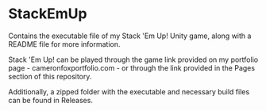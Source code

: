 # StackEmUp
Contains the executable file of my Stack 'Em Up! Unity game, along with a README file for more information.

Stack 'Em Up! can be played through the game link provided on my portfolio page - cameronfoxportfolio.com - or through the link provided in the Pages section of this repository.

Additionally, a zipped folder with the executable and necessary build files can be found in Releases.
